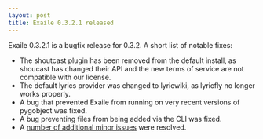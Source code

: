 ```yaml
---
layout: post
title: Exaile 0.3.2.1 released
---
```


Exaile 0.3.2.1 is a bugfix release for 0.3.2. A short list of notable fixes:

*   The shoutcast plugin has been removed from the default install, as shoucast has changed their <span class="caps">API</span> and the new terms of service are not compatible with our license.
*   The default lyrics provider was changed to lyricwiki, as lyricfly no longer works properly.
*   A bug that prevented Exaile from running on very recent versions of pygobject was fixed.
*   A bug preventing files from being added via the <span class="caps">CLI</span> was fixed.
*   A [number of additional minor issues](https://launchpad.net/exaile/0.3.2/0.3.2.1) were resolved.